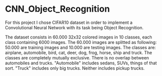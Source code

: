 # CNN_Object_Recognition

For this project I chose CIFAR10 dataset in order to implement a Convolutional Neural Network with its task being Object Recognition.

The dataset consists in 60.000 32x32 colored images in 10 classes, each class containing 6000 images. The 60.000 images are splitted as following: 50.000 are training images and 10.000 are testing images.
The classes are: airplane, automobile, bird, cat, deer, dog, frog, horse, ship and truck. The classes are completely mutually exclusive. There is no overlap between automobiles and trucks. "Automobile" includes sedans, SUVs, things of that sort. "Truck" includes only big trucks. Neither includes pickup trucks.
